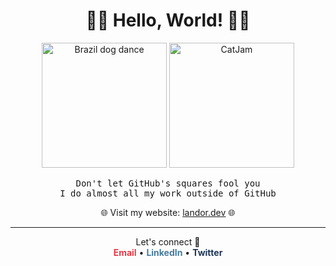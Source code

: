<h1 align="center">🚀👋 Hello, World! 👋🚀</h1>

<p align="center">
  <img src="https://media.giphy.com/media/PSKAppO2LH56w/giphy.gif" height="200" alt="Brazil dog dance">
  <img src="https://i.imgur.com/0I3mowz.gif" height="200" alt="CatJam">
</p>

<p align="center">
  <samp>
    Don't let GitHub's squares fool you<br>
    I do almost all my work outside of GitHub
  </samp>
</p>

<p align="center">
  🌐 Visit my website: 
  <a href="https://landor.dev/">landor.dev</a> 🌐
</p>

<hr>

<p align="center">
  Let's connect 🤝<br>
  <a href="mailto:anton.fredrik.landor@gmail.com" style="color: #E63946; text-decoration: none; font-weight: bold;">Email</a> • 
  <a href="https://www.linkedin.com/in/anton-landor/" style="color: #457B9D; text-decoration: none; font-weight: bold;">LinkedIn</a> • 
  <a href="https://twitter.com/AntonLandor" style="color: #1D3557; text-decoration: none; font-weight: bold;">Twitter</a>
</p>
